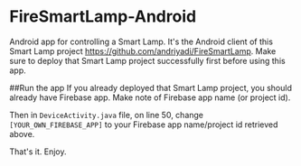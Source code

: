 # FireSmartLamp-Android
Android app for controlling a Smart Lamp. It's the Android client of this Smart Lamp project https://github.com/andriyadi/FireSmartLamp.
Make sure to deploy that Smart Lamp project successfully first before using this app.

##Run the app
If you already deployed that Smart Lamp project, you should already have Firebase app. Make note of Firebase app name (or project id).

Then in `DeviceActivity.java` file, on line 50, change `[YOUR_OWN_FIREBASE_APP]` to your Firebase app name/project id retrieved above.

That's it. Enjoy.

